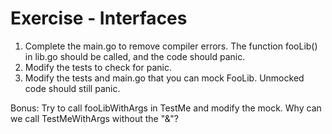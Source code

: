 # Exercise - Interfaces

1. Complete the main.go to remove compiler errors.
   The function fooLib() in lib.go should be called, and the code should panic.
2. Modify the tests to check for panic.
3. Modify the tests and main.go that you can mock FooLib.
   Unmocked code should still panic.

Bonus: Try to call fooLibWithArgs in TestMe and modify the mock.
Why can we call TestMeWithArgs without the "&"?